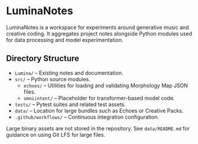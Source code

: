 # LuminaNotes

LuminaNotes is a workspace for experiments around generative music and creative coding.
It aggregates project notes alongside Python modules used for data processing and
model experimentation.

## Directory Structure

- `Lumina/` – Existing notes and documentation.
- `src/` – Python source modules.
  - `echoes/` – Utilities for loading and validating Morphology Map JSON files.
  - `omniintent/` – Placeholder for transformer-based model code.
- `tests/` – Pytest suites and related test assets.
- `data/` – Location for large bundles such as Echoes or Creative Packs.
- `.github/workflows/` – Continuous integration configuration.

Large binary assets are not stored in the repository. See `data/README.md`
for guidance on using Git LFS for large files.
